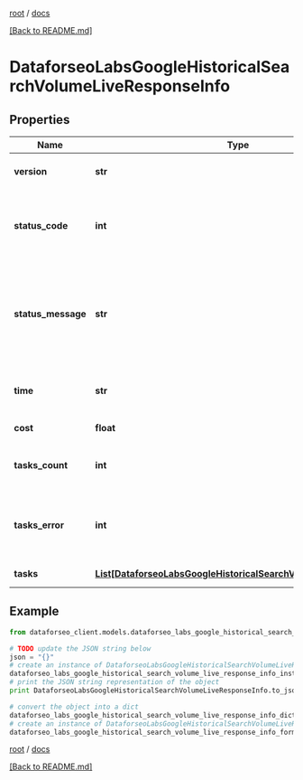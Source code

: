 [root](./../ "root") / [docs](./ "docs")

[[Back to README.md]](./../README.md "[Back to README.md]")

# DataforseoLabsGoogleHistoricalSearchVolumeLiveResponseInfo

## Properties

Name | Type | Description | Notes
------------ | ------------- | ------------- | -------------
**version** | **str** | the current version of the API | [optional]
**status_code** | **int** | general status code you can find the full list of the response codes here | [optional]
**status_message** | **str** | general informational message you can find the full list of general informational messages here | [optional]
**time** | **str** | total execution time, seconds | [optional]
**cost** | **float** | total tasks cost, USD | [optional]
**tasks_count** | **int** | the number of tasks in the tasks array | [optional]
**tasks_error** | **int** | the number of tasks in the tasks array returned with an error | [optional]
**tasks** | [**List[DataforseoLabsGoogleHistoricalSearchVolumeLiveTaskInfo]**](DataforseoLabsGoogleHistoricalSearchVolumeLiveTaskInfo.md) | array of tasks | [optional]

## Example

```python
from dataforseo_client.models.dataforseo_labs_google_historical_search_volume_live_response_info import DataforseoLabsGoogleHistoricalSearchVolumeLiveResponseInfo

# TODO update the JSON string below
json = "{}"
# create an instance of DataforseoLabsGoogleHistoricalSearchVolumeLiveResponseInfo from a JSON string
dataforseo_labs_google_historical_search_volume_live_response_info_instance = DataforseoLabsGoogleHistoricalSearchVolumeLiveResponseInfo.from_json(json)
# print the JSON string representation of the object
print DataforseoLabsGoogleHistoricalSearchVolumeLiveResponseInfo.to_json()

# convert the object into a dict
dataforseo_labs_google_historical_search_volume_live_response_info_dict = dataforseo_labs_google_historical_search_volume_live_response_info_instance.to_dict()
# create an instance of DataforseoLabsGoogleHistoricalSearchVolumeLiveResponseInfo from a dict
dataforseo_labs_google_historical_search_volume_live_response_info_form_dict = dataforseo_labs_google_historical_search_volume_live_response_info.from_dict(dataforseo_labs_google_historical_search_volume_live_response_info_dict)
```

  

[root](./../ "root") / [docs](./ "docs")

[[Back to README.md]](./../README.md "[Back to README.md]")